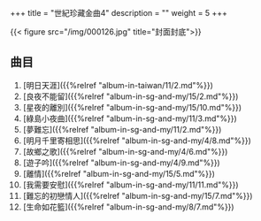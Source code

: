 +++
title = "世紀珍藏金曲4"
description = ""
weight = 5
+++

{{< figure src="/img/000126.jpg" title="封面封底">}}


## 曲目

1. [明日天涯]({{%relref "album-in-taiwan/11/2.md"%}}) 
2. [良夜不能留]({{%relref "album-in-sg-and-my/15/2.md"%}}) 
3. [星夜的離別]({{%relref "album-in-sg-and-my/15/10.md"%}}) 
4. [綠島小夜曲]({{%relref "album-in-sg-and-my/11/3.md"%}}) 
5. [夢難忘]({{%relref "album-in-sg-and-my/11/2.md"%}}) 
6. [明月千里寄相思]({{%relref "album-in-sg-and-my/4/8.md"%}}) 
7. [故鄉之歌]({{%relref "album-in-sg-and-my/4/6.md"%}}) 
8. [遊子吟]({{%relref "album-in-sg-and-my/4/9.md"%}}) 
9. [離情]({{%relref "album-in-sg-and-my/15/5.md"%}}) 
10. [我需要安慰]({{%relref "album-in-sg-and-my/11/11.md"%}}) 
11. [難忘的初戀情人]({{%relref "album-in-sg-and-my/15/7.md"%}}) 
12. [生命如花籃]({{%relref "album-in-sg-and-my/8/7.md"%}}) 